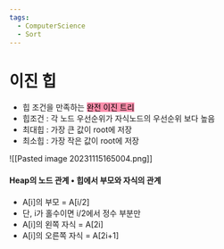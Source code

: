 ```yaml
---
tags:
  - ComputerScience
  - Sort
---
```

# 이진 힙

- 힙 조건을 만족하는 <mark style="background: #FF5582A6;">완전 이진 트리</mark>
- 힙조건 : 각 노드 우선순위가 자식노드의 우선순위 보다 높음
- 최대힙 : 가장 큰 값이 root에 저장
- 최소힙 : 가장 작은 값이 root에 저장

![[Pasted image 20231115165004.png]]

#### Heap의 노드 관계 • 힙에서 부모와 자식의 관계 

- A[i]의 부모 = A[i/2] 
- 단, i가 홀수이면 i/2에서 정수 부분만 
- A[i]의 왼쪽 자식 = A[2i] 
- A[i]의 오른쪽 자식 = A[2i+1]
